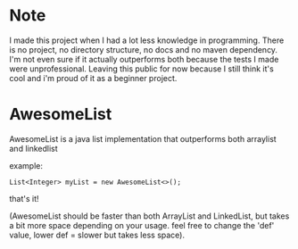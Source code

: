 # Note

I made this project when I had a lot less knowledge in programming.
There is no project, no directory structure, no docs and no maven dependency.
I'm not even sure if it actually outperforms both because the tests I made were unprofessional.
Leaving this public for now because I still think it's cool and i'm proud of it as a beginner project.

# AwesomeList

AwesomeList is a java list implementation that outperforms both arraylist and linkedlist

example:

`List<Integer> myList = new AwesomeList<>();`

that's it! 

(AwesomeList should be faster than both ArrayList and LinkedList,
but takes a bit more space depending on your usage.
feel free to change the 'def' value, lower def = slower but takes less space).
